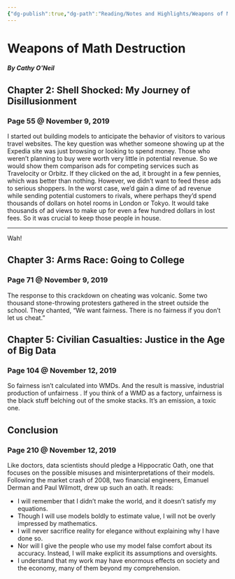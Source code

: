 ```yaml
---
{"dg-publish":true,"dg-path":"Reading/Notes and Highlights/Weapons of Math Destruction.md","permalink":"/reading/notes-and-highlights/weapons-of-math-destruction/","title":"Notes from Weapons of Math Destruction","tags":["reading-notes-old"]}
---
```



# Weapons of Math Destruction
##### By Cathy O'Neil

## Chapter 2: Shell Shocked: My Journey of Disillusionment
### Page 55 @ November 9, 2019
I started out building models to anticipate the behavior of visitors to various travel websites. The key question was whether someone showing up at the Expedia site was just browsing or looking to spend money. Those who weren’t planning to buy were worth very little in potential revenue. So we would show them comparison ads for competing services such as Travelocity or Orbitz. If they clicked on the ad, it brought in a few pennies, which was better than nothing. However, we didn’t want to feed these ads to serious shoppers. In the worst case, we’d gain a dime of ad revenue while sending potential customers to rivals, where perhaps they’d spend thousands of dollars on hotel rooms in London or Tokyo. It would take thousands of ad views to make up for even a few hundred dollars in lost fees. So it was crucial to keep those people in house.

---
Wah!

## Chapter 3: Arms Race: Going to College
### Page 71 @ November 9, 2019
The response to this crackdown on cheating was volcanic. Some two thousand stone-throwing protesters gathered in the street outside the school. They chanted, “We want fairness. There is no fairness if you don’t let us cheat.”

## Chapter 5: Civilian Casualties: Justice in the Age of Big Data
### Page 104 @ November 12, 2019
So fairness isn’t calculated into WMDs. And the result is massive, industrial production of unfairness . If you think of a WMD as a factory, unfairness is the black stuff belching out of the smoke stacks. It’s an emission, a toxic one.

## Conclusion
### Page 210 @ November 12, 2019
Like doctors, data scientists should pledge a Hippocratic Oath, one that focuses on the possible misuses and misinterpretations of their models. Following the market crash of 2008, two financial engineers, Emanuel Derman and Paul Wilmott, drew up such an oath. It reads:
- I will remember that I didn’t make the world, and it doesn’t satisfy my equations.
- Though I will use models boldly to estimate value, I will not be overly impressed by mathematics.
- I will never sacrifice reality for elegance without explaining why I have done so.
- Nor will I give the people who use my model false comfort about its accuracy. Instead, I will make explicit its assumptions and oversights.
- I understand that my work may have enormous effects on society and the economy, many of them beyond my comprehension.

